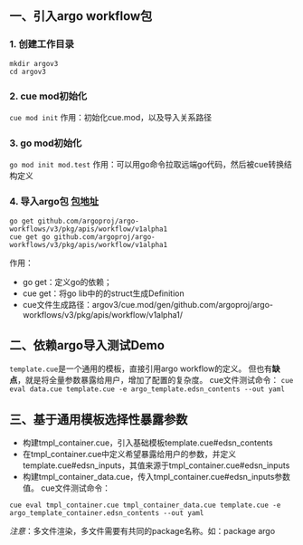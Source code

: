 ## 一、引入argo workflow包
### 1. 创建工作目录
```
mkdir argov3
cd argov3
```

### 2. cue mod初始化
`cue mod init`
作用：初始化cue.mod，以及导入关系路径

### 3. go mod初始化
`go mod init mod.test`
作用：可以用go命令拉取远端go代码，然后被cue转换结构定义

### 4. 导入argo包 [包地址](https://pkg.go.dev/github.com/argoproj/argo-workflows/v3/pkg/apis/workflow/v1alpha1)
```
go get github.com/argoproj/argo-workflows/v3/pkg/apis/workflow/v1alpha1
cue get go github.com/argoproj/argo-workflows/v3/pkg/apis/workflow/v1alpha1
```
作用：
- go get：定义go的依赖；
- cue get：将go lib中的的struct生成Definition
- cue文件生成路径：argov3/cue.mod/gen/github.com/argoproj/argo-workflows/v3/pkg/apis/workflow/v1alpha1/

## 二、依赖argo导入测试Demo
`template.cue`是一个通用的模板，直接引用argo workflow的定义。
但也有**缺点**，就是将全量参数暴露给用户，增加了配置的复杂度。
cue文件测试命令：
`cue eval data.cue template.cue -e argo_template.edsn_contents --out yaml`

## 三、基于通用模板选择性暴露参数
* 构建tmpl_container.cue，引入基础模板template.cue#edsn_contents
* 在tmpl_container.cue中定义希望暴露给用户的参数，并定义template.cue#edsn_inputs，其值来源于tmpl_container.cue#edsn_inputs
* 构建tmpl_container_data.cue，传入tmpl_container.cue#edsn_inputs参数值。
cue文件测试命令：
```
cue eval tmpl_container.cue tmpl_container_data.cue template.cue -e argo_template_container.edsn_contents --out yaml
```
*注意*：多文件渲染，多文件需要有共同的package名称。如：package argo
